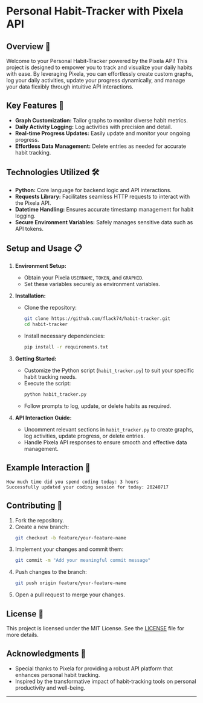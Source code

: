 # Personal Habit-Tracker with Pixela API

## Overview 🌟

Welcome to your Personal Habit-Tracker powered by the Pixela API! This project is designed to empower you to track and visualize your daily habits with ease. By leveraging Pixela, you can effortlessly create custom graphs, log your daily activities, update your progress dynamically, and manage your data flexibly through intuitive API interactions.

## Key Features 🚀

- **Graph Customization:** Tailor graphs to monitor diverse habit metrics.
- **Daily Activity Logging:** Log activities with precision and detail.
- **Real-time Progress Updates:** Easily update and monitor your ongoing progress.
- **Effortless Data Management:** Delete entries as needed for accurate habit tracking.

## Technologies Utilized 🛠️

- **Python:** Core language for backend logic and API interactions.
- **Requests Library:** Facilitates seamless HTTP requests to interact with the Pixela API.
- **Datetime Handling:** Ensures accurate timestamp management for habit logging.
- **Secure Environment Variables:** Safely manages sensitive data such as API tokens.

## Setup and Usage 📋

1. **Environment Setup:**
   - Obtain your Pixela `USERNAME`, `TOKEN`, and `GRAPHID`.
   - Set these variables securely as environment variables.

2. **Installation:**
   - Clone the repository:
     ```bash
     git clone https://github.com/flack74/habit-tracker.git
     cd habit-tracker
     ```
   - Install necessary dependencies:
     ```bash
     pip install -r requirements.txt
     ```

3. **Getting Started:**
   - Customize the Python script (`habit_tracker.py`) to suit your specific habit tracking needs.
   - Execute the script:
     ```bash
     python habit_tracker.py
     ```
   - Follow prompts to log, update, or delete habits as required.

4. **API Interaction Guide:**
   - Uncomment relevant sections in `habit_tracker.py` to create graphs, log activities, update progress, or delete entries.
   - Handle Pixela API responses to ensure smooth and effective data management.

## Example Interaction 📝

```plaintext
How much time did you spend coding today: 3 hours
Successfully updated your coding session for today: 20240717
```

## Contributing 🤝

1. Fork the repository.
2. Create a new branch:
   ```bash
   git checkout -b feature/your-feature-name
   ```
3. Implement your changes and commit them:
   ```bash
   git commit -m "Add your meaningful commit message"
   ```
4. Push changes to the branch:
   ```bash
   git push origin feature/your-feature-name
   ```
5. Open a pull request to merge your changes.

## License 📜

This project is licensed under the MIT License. See the [LICENSE](LICENSE) file for more details.

## Acknowledgments 🙏

- Special thanks to Pixela for providing a robust API platform that enhances personal habit tracking.
- Inspired by the transformative impact of habit-tracking tools on personal productivity and well-being.

---
